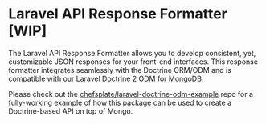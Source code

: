 # Laravel API Response Formatter [WIP]
The Laravel API Response Formatter allows you to develop consistent, yet, customizable JSON responses for your front-end interfaces. This response formatter integrates seamlessly with the Doctrine ORM/ODM and is compatible with our [Laravel Doctrine 2 ODM for MongoDB](https://github.com/chefsplate/laravel-doctrine-odm).
 
Please check out the [chefsplate/laravel-doctrine-odm-example](https://github.com/chefsplate/laravel-doctrine-odm-example) repo for a fully-working example of how this package can be used to create a Doctrine-based API on top of Mongo.